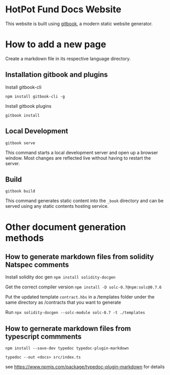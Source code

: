 # HotPot Fund Docs Website

This website is built using [gitbook](https://github.com), a modern static website generator.

# How to add a new page

Create a markdown file in its respective language directory.


## Installation gitbook and plugins

Install gitbook-cli
```console
npm install gitbook-cli -g
```

Install gitbook plugins
```console
gitbook install
```

## Local Development

```console
gitbook serve
```

This command starts a local development server and open up a browser window. Most changes are reflected live without having to restart the server.

## Build

```console
gitbook build
```

This command generates static content into the `_book` directory and can be served using any static contents hosting service.

# Other document generation methods

## How to generate markdown files from solidity Natspec comments

Install solidity doc gen
`npm install solidity-docgen`

Get the correct compiler version
`npm install -D solc-0.7@npm:solc@0.7.6`

Put the updated template `contract.hbs` in a /templates folder under the same directory as /contracts that you want to generate

Run `npx solidity-docgen --solc-module solc-0.7 -t ./templates`

## How to gernerate markdown files from typescript commments

`npm install --save-dev typedoc typedoc-plugin-markdown`

`typedoc --out <docs> src/index.ts`

see https://www.npmjs.com/package/typedoc-plugin-markdown for details

